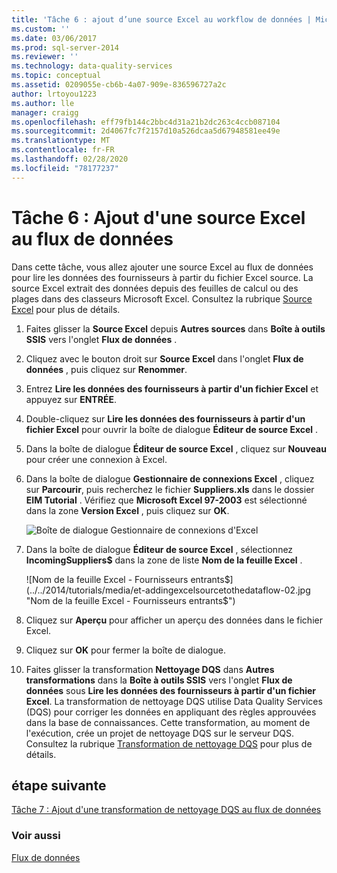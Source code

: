 ```yaml
---
title: 'Tâche 6 : ajout d’une source Excel au workflow de données | Microsoft Docs'
ms.custom: ''
ms.date: 03/06/2017
ms.prod: sql-server-2014
ms.reviewer: ''
ms.technology: data-quality-services
ms.topic: conceptual
ms.assetid: 0209055e-cb6b-4a07-909e-836596727a2c
author: lrtoyou1223
ms.author: lle
manager: craigg
ms.openlocfilehash: eff79fb144c2bbc4d31a21b2dc263c4ccb087104
ms.sourcegitcommit: 2d4067fc7f2157d10a526dcaa5d67948581ee49e
ms.translationtype: MT
ms.contentlocale: fr-FR
ms.lasthandoff: 02/28/2020
ms.locfileid: "78177237"
---
```

# <a name="task-6-adding-excel-source-to-the-data-flow"></a>Tâche 6 : Ajout d'une source Excel au flux de données
  Dans cette tâche, vous allez ajouter une source Excel au flux de données pour lire les données des fournisseurs à partir du fichier Excel source. La source Excel extrait des données depuis des feuilles de calcul ou des plages dans des classeurs Microsoft Excel. Consultez la rubrique [Source Excel](../integration-services/data-flow/excel-source.md) pour plus de détails.

1.  Faites glisser la **Source Excel** depuis **Autres sources** dans **Boîte à outils SSIS** vers l'onglet **Flux de données** .

2.  Cliquez avec le bouton droit sur **Source Excel** dans l'onglet **Flux de données** , puis cliquez sur **Renommer**.

3.  Entrez **Lire les données des fournisseurs à partir d'un fichier Excel** et appuyez sur **ENTRÉE**.

4.  Double-cliquez sur **Lire les données des fournisseurs à partir d'un fichier Excel** pour ouvrir la boîte de dialogue **Éditeur de source Excel** .

5.  Dans la boîte de dialogue **Éditeur de source Excel** , cliquez sur **Nouveau** pour créer une connexion à Excel.

6.  Dans la boîte de dialogue **Gestionnaire de connexions Excel** , cliquez sur **Parcourir**, puis recherchez le fichier **Suppliers.xls** dans le dossier **EIM Tutorial** . Vérifiez que **Microsoft Excel 97-2003** est sélectionné dans la zone **Version Excel** , puis cliquez sur **OK**.

     ![Boîte de dialogue Gestionnaire de connexions d'Excel](../../2014/tutorials/media/et-addingexcelsourcetothedataflow-01.jpg "Boîte de dialogue Gestionnaire de connexions d'Excel")

7.  Dans la boîte de dialogue **Éditeur de source Excel** , sélectionnez **IncomingSuppliers$** dans la zone de liste **Nom de la feuille Excel** .

     ![Nom de la feuille Excel - Fournisseurs entrants$](../../2014/tutorials/media/et-addingexcelsourcetothedataflow-02.jpg "Nom de la feuille Excel - Fournisseurs entrants$")

8.  Cliquez sur **Aperçu** pour afficher un aperçu des données dans le fichier Excel.

9. Cliquez sur **OK** pour fermer la boîte de dialogue.

10. Faites glisser la transformation **Nettoyage DQS** dans **Autres transformations** dans la **Boîte à outils SSIS** vers l'onglet **Flux de données** sous **Lire les données des fournisseurs à partir d'un fichier Excel**. La transformation de nettoyage DQS utilise Data Quality Services (DQS) pour corriger les données en appliquant des règles approuvées dans la base de connaissances. Cette transformation, au moment de l'exécution, crée un projet de nettoyage DQS sur le serveur DQS. Consultez la rubrique [Transformation de nettoyage DQS](https://msdn.microsoft.com/library/ee677619.aspx) pour plus de détails.

## <a name="next-step"></a>étape suivante

[Tâche 7 : Ajout d'une transformation de nettoyage DQS au flux de données](task-7-adding-dqs-cleansing-transform-to-the-data-flow.md)

### <a name="see-also"></a>Voir aussi

[Flux de données](../integration-services/data-flow/data-flow.md)

